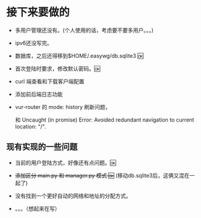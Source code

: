 # 接下来要做的

- 多用户管理还没有。(个人使用的话，考虑要不要多用户。。。)

- ipv6还没写完。

- 数据库，之后还得移到$HOME/.easywg/db.sqlite3 🆗

- 首次登陆时要求，修改默认密码。🆗

- curl 端查看和下载客户端配置

- 添加前后端日志功能

- vur-router 的 mode: history 刷新问题，

    和 Uncaught (in promise) Error: Avoided redundant navigation to current location: "/".

## 现有实现的一些问题

- 当前的用户登陆方式，好像还有点问题。🆗

- ~~添加区分 main.py 和 manager.py 模式 🆗~~ (移动db.sqlite3后，这俩又混在一起了)

- 没有找到一个更好自动的网络和地址的分配方式。

- 。。。（想起来在写）
